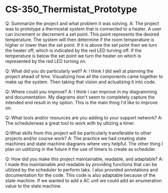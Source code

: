 # CS-350_Thermistat_Prototype

Q: Summarize the project and what problem it was solving.
A: The project was to prototype a thermostat system that is connected to a heater. A user can increment or decrement a set point. This point represents the desired temperature. The system will then determine if the room temperature is higher or lower than the set point. If it is above the set point then we turn the heater off, which is indicated by the red LED turning off. If the temperature is below the set point we turn the heater on which is represented by the red LED turning on. 

Q: What did you do particularly well?
A: I think I did well at planning the project ahead of time. Visualizing how all the components came together to make up the system. Then taking that vision and actualizing it into code.

Q: Where could you improve?
A: I think I can improve in my diagramming and documentation. My diagrams don't seem to completely capture the intended end result in my option. This is the main thing I'd like to improve on.

Q: What tools and/or resources are you adding to your support network?
A: The schedulerwas a great tool to work with by ultizing a timer. 

Q:What skills from this project will be particularly transferable to other projects and/or course work?
A: The practice we had creating state machines and state machine diagrams where very helpful. The other thing I plan on ustilizing in the future it the use of timers to create as scheduler. 

Q: How did you make this project maintainable, readable, and adaptable?
A: I made this maintainable and readable by providing functions that can be utilized by the scheduler to perform taks. I also provided annotations and documentation for the code. This code is also adaptable because of the state machine. If we wanted to add a AC unit we could add an enumeration value to the state machine. 

